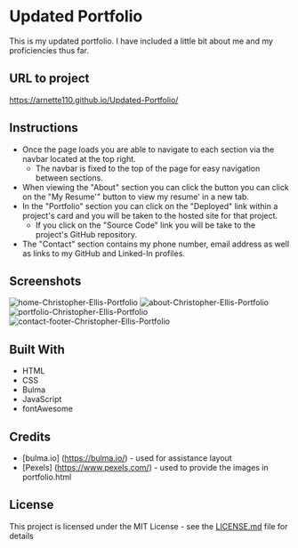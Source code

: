 # Updated Portfolio

This is my updated portfolio. I have included a little bit about me and my proficiencies thus far. 

## URL to project
https://arnette110.github.io/Updated-Portfolio/

## Instructions
- Once the page loads you are able to navigate to each section via the navbar located at the top right.
  - The navbar is fixed to the top of the page for easy navigation between sections.
- When viewing the "About" section you can click the button you can click on the "My Resume'" button to view my resume' in a new tab.
- In the "Portfolio" section you can click on the "Deployed" link within a project's card and you will be taken to the hosted site for that project.
  - If you click on the "Source Code" link you will be take to the project's GitHub repository.
- The "Contact" section contains my phone number, email address as well as links to my GitHub and Linked-In profiles.

## Screenshots
![home-Christopher-Ellis-Portfolio](https://user-images.githubusercontent.com/54122844/72943268-e0f47e00-3d32-11ea-957f-14686d7ab99b.png)
![about-Christopher-Ellis-Portfolio](https://user-images.githubusercontent.com/54122844/72943273-e5209b80-3d32-11ea-9fb0-4a40e21ef8ff.png)
![portfolio-Christopher-Ellis-Portfolio](https://user-images.githubusercontent.com/54122844/72943279-ece04000-3d32-11ea-9ed8-be2887cf547a.png)
![contact-footer-Christopher-Ellis-Portfolio](https://user-images.githubusercontent.com/54122844/72943280-efdb3080-3d32-11ea-926f-79e1fe593927.png)


## Built With

* HTML
* CSS
* Bulma
* JavaScript
* fontAwesome


## Credits

* [bulma.io] (https://bulma.io/) - used for assistance layout
* [Pexels] (https://www.pexels.com/) - used to provide the images in portfolio.html


## License

This project is licensed under the MIT License - see the [LICENSE.md](LICENSE.md) file for details




